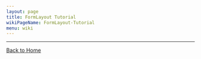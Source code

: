 ```yaml
---
layout: page
title: FormLayout Tutorial
wikiPageName: FormLayout-Tutorial
menu: wiki
---
```


***
[Back to Home]({{site.baseurl}}/eclipse.tutorial/wiki/)
